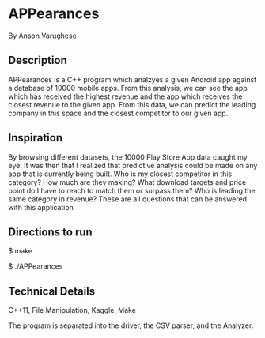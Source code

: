 # APPearances
By Anson Varughese

## Description
APPearances is a C++ program which analzyes a given Android app against a database of 10000 mobile apps. From this analysis, we can see the app which has received the highest revenue and the app which receives the closest revenue to the given app. From this data, we can predict the leading company in this space and the closest competitor to our given app.

## Inspiration
By browsing different datasets, the 10000 Play Store App data caught my eye. It was then that I realized that predictive analysis could be made on any app that is currently being built. Who is my closest competitor in this category? How much are they making? What download targets and price point do I have to reach to match them or surpass them? Who is leading the same category in revenue? These are all questions that can be answered with this application

## Directions to run
$ make

$ ./APPearances

## Technical Details
C++11, File Manipulation, Kaggle, Make 

The program is separated into the driver, the CSV parser, and the Analyzer. 
